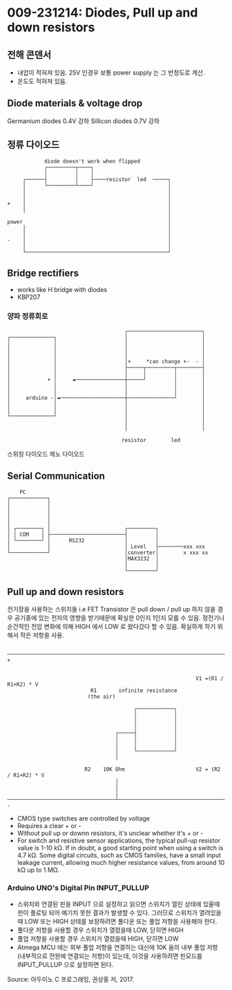 # 009-231214: Diodes, Pull up and down resistors

## 전해 콘덴서
- 내압이 적혀져 있음. 25V 인경우 보통 power supply 는 그 반정도로 계산.
- 온도도 적혀져 있음.

## Diode materials & voltage drop
Germanium diodes 0.4V 강하
Sillicon diodes 0.7V 강하

## 정류 다이오드
```
            diode doesn't work when flipped
            ┌─────────┬────┐
            │         │    │
     ┌──────┤         │    ├────resistor  led  ─────┐
     │      └─────────┴────┘                        │
     │                                              │
     │                                              │
+    │                                              │
     │                                              │
                                                    │
power                                               │
     │                                              │
     │                                              │
-    │                                              │
     │                                              │
     └──────────────────────────────────────────────┘
```

## Bridge rectifiers
- works like H bridge with diodes
- KBP207
### 양파 정류회로
```
                                      ┌────────────────────────┐
┌──────────────┐                      │                        │
│              │                      │                        │
│              │                      │                        │
│              │                      │                        │
│              │                      │+     *can change +-  - │
│              │                      ├─────┬─────────┬────────┤
│              │                      │     │         │        │
│            + │     ◄────────────────┼─────┘         │        │
│              │                      │               │        │
│              │                      │               │        │
│     arduino -│◄─────────────────────┼───────────────┘        │
│              │                      │                        │
│              │                      │                        │
└──────────────┘                      │                        │
                                      │                        │
                                      │                        │

                                     resistor        led
```



스위칭 다이오드
제노 다이오드


## Serial Communication
```
    PC
┌────────────┐
│            │
│            │
│            │
│            │
│ ┌────────┐ │                        ┌─────────┐
│ │ COM    │ ├────────────────────────┤         │
│ └────────┘ │      RS232             │         │
│            │                        │ Level   ├────────xxx xxx
└────────────┘                        │converter│        x xxx xx
                                      │MAX3232  │
                                      │         │
                                      └─────────┘

```

## Pull up and down resistors

전기장을 사용하는 스위치들 i.e FET Transistor 은 pull down / pull up 하지 않을 경우 공기중에 있는 전자의 영향을 받기때문에 확실한 0인지 1인지 모를 수 있음. 정전기나 순간적인 전압 변화에 의해 HIGH 에서 LOW 로 왔다갔다 할 수 있음. 확실하게 하기 위해서 작은 저항을 사용.

```
 ─────────────────────────────────────────────────────────────────────── +


                                                             V1 =(R1 / R1+R2) * V
                           R1       infinite resistance
                          (the air)

                                         ┌────────────┐
                                         │            │
                                         │            │
                                         │            │
                                   ┌─────┤            │
                                   │     │            │
                                   │     │            │
                                   │     └────────────┘
                                   │

                         R2    10K Ohm                       V2 = (R2 / R1+R2) * V
                                   │
                                   │
                                   │
───────────────────────────────────┴──────────────────────────────────── -

```
- CMOS type switches are controlled by voltage
- Requires a clear + or -
- Without pull up or downn resistors, it's unclear whether it's + or -
- For switch and resistive sensor applications, the typical pull-up resistor value is 1-10 kΩ. If in doubt, a good starting point when using a switch is 4.7 kΩ. Some digital circuits, such as CMOS families, have a small input leakage current, allowing much higher resistance values, from around 10 kΩ up to 1 MΩ.

### Arduino UNO's Digital Pin INPUT_PULLUP
- 스위치와 연결된 핀을 INPUT 으로 설정하고 읽으면 스위치가 열린 상태에 있울때 핀이 플로팅 되어 예기치 못한 결과가 발생할 수 있다. 그러므로 스위치가 열려있을 때 LOW 또는 HIGH 상태를 보장하려면 풀다운 또는 풀업 저항을 사용해야 한다.
- 풀다운 저항을 사용할 경우 스위치가 열렸을때 LOW, 닫히면 HIGH
- 풀업 저항을 사용할 경우 스위치가 열렸을때 HIGH, 닫히면 LOW
- Atmega MCU 에는 외부 풀업 저향을 연결하는 대신에 10K 옴의 내부 풀업 저항 (내부적으로 전원에 연결되는 저항)이 있는데, 이것을 사용하려면 핀모드를 INPUT_PULLUP 으로 설정하면 된다.

Source: 아두이노 C 프로그래밍, 권상홍 저, 2017.


